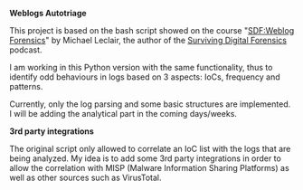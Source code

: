 **Weblogs Autotriage**

This project is based on the bash script showed on the course "[SDF:Weblog Forensics](https://www.udemy.com/course/sdf-weblog-forensics/)" by Michael Leclair, 
the author of the [Surviving Digital Forensics](https://digitalforensicsurvivalpodcast.com/surviving-digital-forensics/) podcast.

I am working in this Python version with the same functionality, thus to identify
odd behaviours in logs based on 3 aspects: IoCs, frequency and patterns.

Currently, only the log parsing and some basic structures are implemented. I will be adding the analytical part in
the coming days/weeks.

**3rd party integrations**

The original script only allowed to correlate an IoC list with the logs that are being analyzed.
My idea is to add some 3rd party integrations in order to allow the correlation with MISP
(Malware Information Sharing Platforms) as well as other sources such as
VirusTotal.
